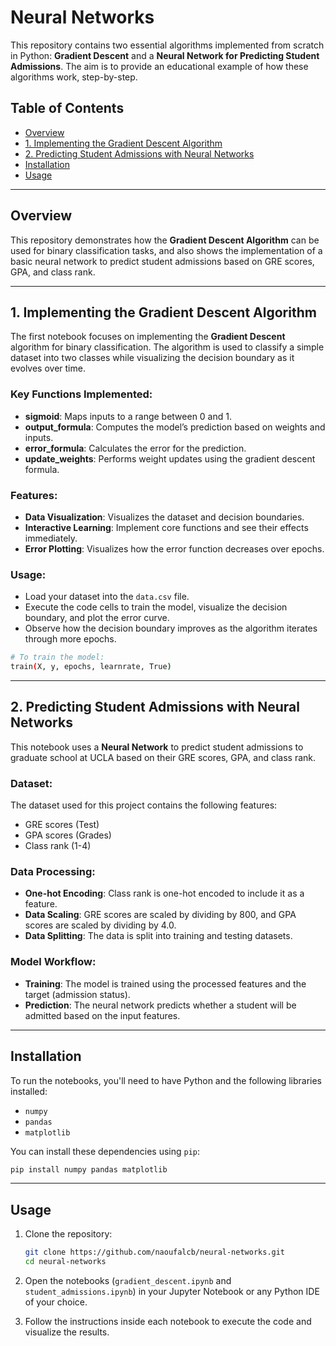 # Neural Networks

This repository contains two essential algorithms implemented from scratch in Python: **Gradient Descent** and a **Neural Network for Predicting Student Admissions**. The aim is to provide an educational example of how these algorithms work, step-by-step.

## Table of Contents

- [Overview](#overview)
- [1. Implementing the Gradient Descent Algorithm](#1-implementing-the-gradient-descent-algorithm)
- [2. Predicting Student Admissions with Neural Networks](#2-predicting-student-admissions-with-neural-networks)
- [Installation](#installation)
- [Usage](#usage)

---

## Overview

This repository demonstrates how the **Gradient Descent Algorithm** can be used for binary classification tasks, and also shows the implementation of a basic neural network to predict student admissions based on GRE scores, GPA, and class rank.

---

## 1. Implementing the Gradient Descent Algorithm

The first notebook focuses on implementing the **Gradient Descent** algorithm for binary classification. The algorithm is used to classify a simple dataset into two classes while visualizing the decision boundary as it evolves over time.

### Key Functions Implemented:
- **sigmoid**: Maps inputs to a range between 0 and 1.
- **output_formula**: Computes the model’s prediction based on weights and inputs.
- **error_formula**: Calculates the error for the prediction.
- **update_weights**: Performs weight updates using the gradient descent formula.

### Features:
- **Data Visualization**: Visualizes the dataset and decision boundaries.
- **Interactive Learning**: Implement core functions and see their effects immediately.
- **Error Plotting**: Visualizes how the error function decreases over epochs.

### Usage:

- Load your dataset into the `data.csv` file.
- Execute the code cells to train the model, visualize the decision boundary, and plot the error curve.
- Observe how the decision boundary improves as the algorithm iterates through more epochs.

```bash
# To train the model:
train(X, y, epochs, learnrate, True)
```

---

## 2. Predicting Student Admissions with Neural Networks

This notebook uses a **Neural Network** to predict student admissions to graduate school at UCLA based on their GRE scores, GPA, and class rank.

### Dataset:
The dataset used for this project contains the following features:
- GRE scores (Test)
- GPA scores (Grades)
- Class rank (1-4)

### Data Processing:
- **One-hot Encoding**: Class rank is one-hot encoded to include it as a feature.
- **Data Scaling**: GRE scores are scaled by dividing by 800, and GPA scores are scaled by dividing by 4.0.
- **Data Splitting**: The data is split into training and testing datasets.

### Model Workflow:
- **Training**: The model is trained using the processed features and the target (admission status).
- **Prediction**: The neural network predicts whether a student will be admitted based on the input features.

---

## Installation

To run the notebooks, you'll need to have Python and the following libraries installed:

- `numpy`
- `pandas`
- `matplotlib`

You can install these dependencies using `pip`:

```bash
pip install numpy pandas matplotlib
```

---

## Usage

1. Clone the repository:
    ```bash
    git clone https://github.com/naoufalcb/neural-networks.git
    cd neural-networks
    ```

2. Open the notebooks (`gradient_descent.ipynb` and `student_admissions.ipynb`) in your Jupyter Notebook or any Python IDE of your choice.

3. Follow the instructions inside each notebook to execute the code and visualize the results.
